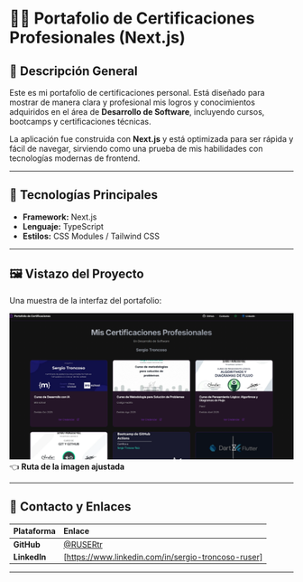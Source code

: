 # 🧑‍💻 Portafolio de Certificaciones Profesionales (Next.js)

## 🌟 Descripción General

Este es mi portafolio de certificaciones personal. Está diseñado para mostrar de manera clara y profesional mis logros y conocimientos adquiridos en el área de **Desarrollo de Software**, incluyendo cursos, bootcamps y certificaciones técnicas.

La aplicación fue construida con **Next.js** y está optimizada para ser rápida y fácil de navegar, sirviendo como una prueba de mis habilidades con tecnologías modernas de frontend.

---

## 🚀 Tecnologías Principales

* **Framework:** Next.js
* **Lenguaje:** TypeScript 
* **Estilos:** CSS Modules / Tailwind CSS

---

## 🖼️ Vistazo del Proyecto

Una muestra de la interfaz del portafolio:

**![Captura de pantalla del Portafolio de Certificaciones de Sergio Troncoso](recursos/ProjectCAP.png)** 👈 **Ruta de la imagen ajustada**

---

## 🔗 Contacto y Enlaces

| Plataforma | Enlace |
| :--- | :--- |
| **GitHub** | [@RUSERtr](https://github.com/RUSERtr) |
| **LinkedIn** | [https://www.linkedin.com/in/sergio-troncoso-ruser] |

---